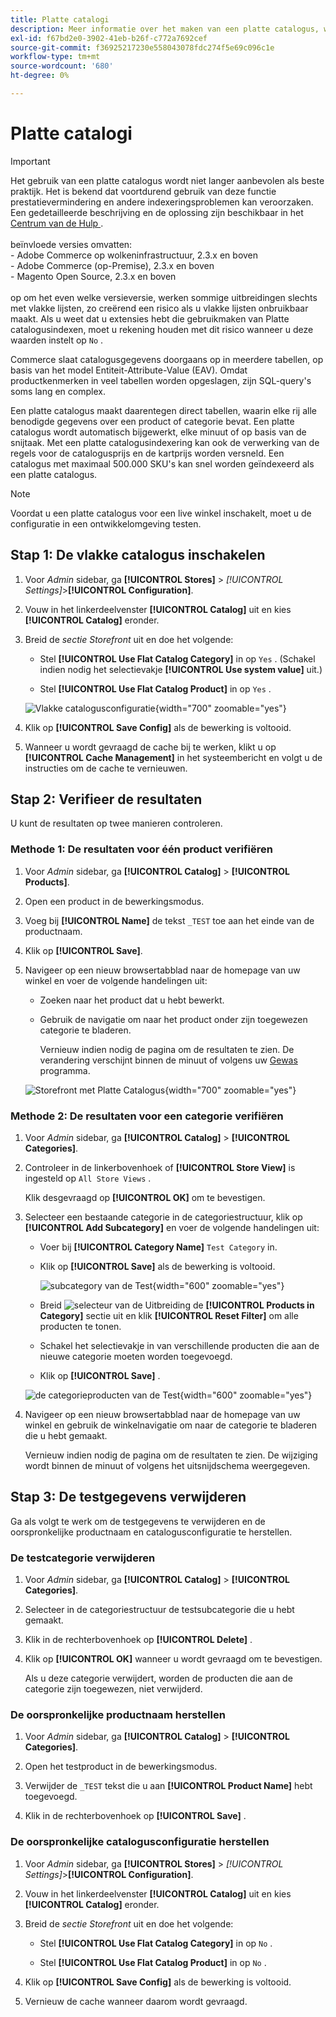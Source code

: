 ```yaml
---
title: Platte catalogi
description: Meer informatie over het maken van een platte catalogus, waarbij elke rij alle benodigde gegevens over een product of categorie bevat.
exl-id: f67bd2e0-3902-41eb-b26f-c772a7692cef
source-git-commit: f36925217230e558043078fdc274f5e69c096c1e
workflow-type: tm+mt
source-wordcount: '680'
ht-degree: 0%

---
```


# Platte catalogi

>[!IMPORTANT]
>
>Het gebruik van een platte catalogus wordt niet langer aanbevolen als beste praktijk. Het is bekend dat voortdurend gebruik van deze functie prestatievermindering en andere indexeringsproblemen kan veroorzaken. Een gedetailleerde beschrijving en de oplossing zijn beschikbaar in het [ Centrum van de Hulp ](https://experienceleague.adobe.com/docs/commerce-knowledge-base/kb/troubleshooting/miscellaneous/slow-performance-slow-and-long-running-crons.html?lang=nl-NL).<br/><br/> beïnvloede versies omvatten: <br/> - Adobe Commerce op wolkeninfrastructuur, 2.3.x en boven <br/> - Adobe Commerce (op-Premise), 2.3.x en boven <br/> - Magento Open Source, 2.3.x en boven <br/><br/> op om het even welke versieversie, werken sommige uitbreidingen slechts met vlakke lijsten, zo creërend een risico als u vlakke lijsten onbruikbaar maakt. Als u weet dat u extensies hebt die gebruikmaken van Platte catalogusindexen, moet u rekening houden met dit risico wanneer u deze waarden instelt op `No` .

Commerce slaat catalogusgegevens doorgaans op in meerdere tabellen, op basis van het model Entiteit-Attribute-Value (EAV). Omdat productkenmerken in veel tabellen worden opgeslagen, zijn SQL-query&#39;s soms lang en complex.

Een platte catalogus maakt daarentegen direct tabellen, waarin elke rij alle benodigde gegevens over een product of categorie bevat. Een platte catalogus wordt automatisch bijgewerkt, elke minuut of op basis van de snijtaak. Met een platte catalogusindexering kan ook de verwerking van de regels voor de catalogusprijs en de kartprijs worden versneld. Een catalogus met maximaal 500.000 SKU&#39;s kan snel worden geïndexeerd als een platte catalogus.

>[!NOTE]
>
>Voordat u een platte catalogus voor een live winkel inschakelt, moet u de configuratie in een ontwikkelomgeving testen.

## Stap 1: De vlakke catalogus inschakelen

1. Voor _Admin_ sidebar, ga **[!UICONTROL Stores]** > _[!UICONTROL Settings]_>**[!UICONTROL Configuration]**.

1. Vouw in het linkerdeelvenster **[!UICONTROL Catalog]** uit en kies **[!UICONTROL Catalog]** eronder.

1. Breid de _sectie Storefront_ uit en doe het volgende:

   - Stel **[!UICONTROL Use Flat Catalog Category]** in op `Yes` . (Schakel indien nodig het selectievakje **[!UICONTROL Use system value]** uit.)

   - Stel **[!UICONTROL Use Flat Catalog Product]** in op `Yes` .

   ![ Vlakke catalogusconfiguratie ](./assets/use-flat-catalog.png){width="700" zoomable="yes"}

1. Klik op **[!UICONTROL Save Config]** als de bewerking is voltooid.

1. Wanneer u wordt gevraagd de cache bij te werken, klikt u op **[!UICONTROL Cache Management]** in het systeembericht en volgt u de instructies om de cache te vernieuwen.

## Stap 2: Verifieer de resultaten

U kunt de resultaten op twee manieren controleren.

### Methode 1: De resultaten voor één product verifiëren

1. Voor _Admin_ sidebar, ga **[!UICONTROL Catalog]** > **[!UICONTROL Products]**.

1. Open een product in de bewerkingsmodus.

1. Voeg bij **[!UICONTROL Name]** de tekst `_TEST` toe aan het einde van de productnaam.

1. Klik op **[!UICONTROL Save]**.

1. Navigeer op een nieuw browsertabblad naar de homepage van uw winkel en voer de volgende handelingen uit:

   - Zoeken naar het product dat u hebt bewerkt.

   - Gebruik de navigatie om naar het product onder zijn toegewezen categorie te bladeren.

     Vernieuw indien nodig de pagina om de resultaten te zien. De verandering verschijnt binnen de minuut of volgens uw [ Gewas ](../systems/cron.md) programma.

   ![ Storefront met Platte Catalogus ](./assets/storefront-flat-catalog-enabled.png){width="700" zoomable="yes"}

### Methode 2: De resultaten voor een categorie verifiëren

1. Voor _Admin_ sidebar, ga **[!UICONTROL Catalog]** > **[!UICONTROL Categories]**.

1. Controleer in de linkerbovenhoek of **[!UICONTROL Store View]** is ingesteld op `All Store Views` .

   Klik desgevraagd op **[!UICONTROL OK]** om te bevestigen.

1. Selecteer een bestaande categorie in de categoriestructuur, klik op **[!UICONTROL Add Subcategory]** en voer de volgende handelingen uit:

   - Voer bij **[!UICONTROL Category Name]** `Test Category` in.

   - Klik op **[!UICONTROL Save]** als de bewerking is voltooid.

     ![ subcategory van de Test ](./assets/catalog-flat-test-category.png){width="600" zoomable="yes"}

   - Breid ![ selecteur van de Uitbreiding ](../assets/icon-display-expand.png) de **[!UICONTROL Products in Category]** sectie uit en klik **[!UICONTROL Reset Filter]** om alle producten te tonen.

   - Schakel het selectievakje in van verschillende producten die aan de nieuwe categorie moeten worden toegevoegd.

   - Klik op **[!UICONTROL Save]** .

   ![ de categorieproducten van de Test ](./assets/catalog-flat-test-category-products.png){width="600" zoomable="yes"}

1. Navigeer op een nieuw browsertabblad naar de homepage van uw winkel en gebruik de winkelnavigatie om naar de categorie te bladeren die u hebt gemaakt.

   Vernieuw indien nodig de pagina om de resultaten te zien. De wijziging wordt binnen de minuut of volgens het uitsnijdschema weergegeven.

## Stap 3: De testgegevens verwijderen

Ga als volgt te werk om de testgegevens te verwijderen en de oorspronkelijke productnaam en catalogusconfiguratie te herstellen.

### De testcategorie verwijderen

1. Voor _Admin_ sidebar, ga **[!UICONTROL Catalog]** > **[!UICONTROL Categories]**.

1. Selecteer in de categoriestructuur de testsubcategorie die u hebt gemaakt.

1. Klik in de rechterbovenhoek op **[!UICONTROL Delete]** .

1. Klik op **[!UICONTROL OK]** wanneer u wordt gevraagd om te bevestigen.

   Als u deze categorie verwijdert, worden de producten die aan de categorie zijn toegewezen, niet verwijderd.

### De oorspronkelijke productnaam herstellen

1. Voor _Admin_ sidebar, ga **[!UICONTROL Catalog]** > **[!UICONTROL Categories]**.

1. Open het testproduct in de bewerkingsmodus.

1. Verwijder de `_TEST` tekst die u aan **[!UICONTROL Product Name]** hebt toegevoegd.

1. Klik in de rechterbovenhoek op **[!UICONTROL Save]** .

### De oorspronkelijke catalogusconfiguratie herstellen

1. Voor _Admin_ sidebar, ga **[!UICONTROL Stores]** > _[!UICONTROL Settings]_>**[!UICONTROL Configuration]**.

1. Vouw in het linkerdeelvenster **[!UICONTROL Catalog]** uit en kies **[!UICONTROL Catalog]** eronder.

1. Breid de _sectie Storefront_ uit en doe het volgende:

   - Stel **[!UICONTROL Use Flat Catalog Category]** in op `No` .

   - Stel **[!UICONTROL Use Flat Catalog Product]** in op `No` .

1. Klik op **[!UICONTROL Save Config]** als de bewerking is voltooid.

1. Vernieuw de cache wanneer daarom wordt gevraagd.
